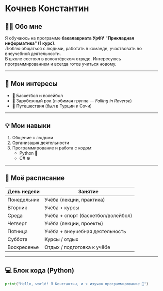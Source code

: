 # Кочнев Константин

## 👨‍🎓 Обо мне  
Я обучаюсь на программе **бакалавриата УрФУ "Прикладная информатика" (1 курс)**.  
Люблю общаться с людьми, работать в команде, участвовать во внеучебной деятельности.  
В школе состоял в волонтёрском отряде. Интересуюсь программированием и всегда готов учиться новому.  

---

## 🎯 Мои интересы  
- 🏀 Баскетбол и волейбол  
- 🎸 Зарубежный рок (любимая группа — *Falling in Reverse*)  
- 🌊 Путешествия (был в Турции и Сочи)  

---

## 💡 Мои навыки  
1. Общение с людьми  
2. Организация деятельности  
3. Программирование и работа с кодом:  
   - Python 🐍  
   - C# ⚙️  

---

## 📅 Моё расписание  

| День недели  | Занятие |
|--------------|---------|
| Понедельник  | Учёба (лекции, практика) |
| Вторник      | Учёба + курсы |
| Среда        | Учёба + спорт (баскетбол/волейбол) |
| Четверг      | Учёба (лекции, проекты) |
| Пятница      | Учёба + внеучебная деятельность |
| Суббота      | Курсы / отдых |
| Воскресенье  | Отдых / подготовка к учёбе |

---

## 💻 Блок кода (Python)  

```python
print("Hello, world! Я Константин, и я изучаю программирование 🚀")
